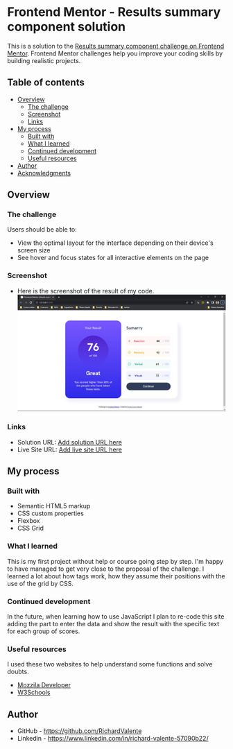 # Frontend Mentor - Results summary component solution

This is a solution to the [Results summary component challenge on Frontend Mentor](https://www.frontendmentor.io/challenges/results-summary-component-CE_K6s0maV). Frontend Mentor challenges help you improve your coding skills by building realistic projects. 

## Table of contents

- [Overview](#overview)
  - [The challenge](#the-challenge)
  - [Screenshot](#screenshot)
  - [Links](#links)
- [My process](#my-process)
  - [Built with](#built-with)
  - [What I learned](#what-i-learned)
  - [Continued development](#continued-development)
  - [Useful resources](#useful-resources)
- [Author](#author)
- [Acknowledgments](#acknowledgments)


## Overview

### The challenge

Users should be able to:

- View the optimal layout for the interface depending on their device's screen size
- See hover and focus states for all interactive elements on the page

### Screenshot

- Here is the screenshot of the result of my code. 
![](./screenshot.jpg)


### Links

- Solution URL: [Add solution URL here](https://your-solution-url.com)
- Live Site URL: [Add live site URL here](https://your-live-site-url.com)

## My process

### Built with

- Semantic HTML5 markup
- CSS custom properties
- Flexbox
- CSS Grid

### What I learned

This is my first project without help or course going step by step.
I'm happy to have managed to get very close to the proposal of the challenge.
I learned a lot about how tags work, how they assume their positions with the use of the grid by CSS.


### Continued development

In the future, when learning how to use JavaScript I plan to re-code this site adding the part to enter the data and show the result with the specific text for each group of scores.

### Useful resources

I used these two websites to help understand some functions and solve doubts.

- [Mozzila Developer](https://developer.mozilla.org/pt-BR/docs/Web/HTML) 
- [W3Schools](https://www.w3schools.com/html/) 


## Author

- GitHub - https://github.com/RichardValente
- Linkedin - https://www.linkedin.com/in/richard-valente-57090b22/


